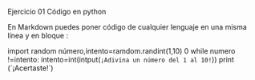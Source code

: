 Ejercicio 01
Código en python

En Markdown puedes poner código de cualquier lenguaje en una misma línea y en bloque :

import random
número,intento=ramdom.randint(1,10) 0
while numero !=intento:
intento=int(intput(`¡Adivina un número del 1 al 10!`))
print (´¡Acertaste!`)
